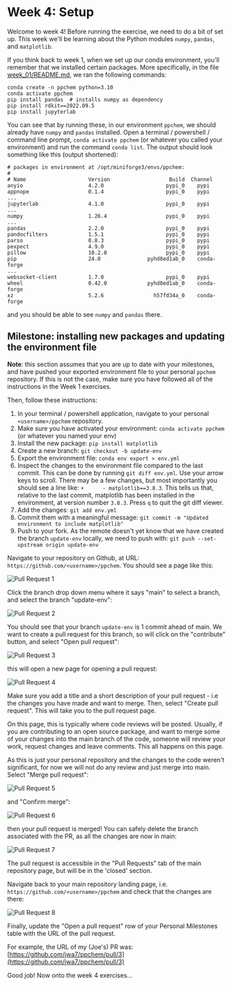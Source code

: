 # Week 4: Setup

Welcome to week 4! Before running the exercise, we need to do a bit of set up. This week
we'll be learning about the Python modules `numpy`, `pandas`, and `matplotlib`.

If you think back to week 1, when we set up our conda environment, you'll remember that
we installed certain packages. More specifically, in the file
[week_01/README.md](https://github.com/schwallergroup/practical-programming-in-chemistry-exercises/tree/main/week_01),
we ran the following commands:

```
conda create -n ppchem python=3.10
conda activate ppchem
pip install pandas  # installs numpy as dependency
pip install rdkit==2022.09.5
pip install jupyterlab
```

You can see that by running these, in our environment `ppchem`, we should already have
`numpy` and `pandas` installed. Open a terminal / powershell / command line prompt,
`conda activate ppchem` (or whatever you called your environment) and run the command
`conda list`. The output should look something like this (output shortened):

```
# packages in environment at /opt/miniforge3/envs/ppchem:
#
# Name                    Version                   Build  Channel
anyio                     4.2.0                    pypi_0    pypi
appnope                   0.1.4                    pypi_0    pypi
...
jupyterlab                4.1.0                    pypi_0    pypi
...
numpy                     1.26.4                   pypi_0    pypi
...
pandas                    2.2.0                    pypi_0    pypi
pandocfilters             1.5.1                    pypi_0    pypi
parso                     0.8.3                    pypi_0    pypi
pexpect                   4.9.0                    pypi_0    pypi
pillow                    10.2.0                   pypi_0    pypi
pip                       24.0               pyhd8ed1ab_0    conda-forge
...
websocket-client          1.7.0                    pypi_0    pypi
wheel                     0.42.0             pyhd8ed1ab_0    conda-forge
xz                        5.2.6                h57fd34a_0    conda-forge
```

and you should be able to see `numpy` and `pandas` there.


## Milestone: installing new packages and updating the environment file

**Note**: this section assumes that you are up to date with your milestones, and have
pushed your exported environment file to your personal
`ppchem` repository. If this is not the case,
make sure you have followed all of the instructions in the Week 1 exercises.

Then, follow these instructions:

1. In your terminal / powershell application, navigate to your personal
`<username>/ppchem` repository.
1. Make sure you have activated your environment: `conda activate ppchem` (or whatever
   you named your env)
1. Install the new package: `pip install matplotlib`
1. Create a new branch: `git checkout -b update-env`
1. Export the environment file: `conda env export > env.yml`
1. Inspect the changes to the environment file compared to the last commit. This can be
   done by running `git diff env.yml`. Use your arrow keys to scroll. There may be a few
   changes, but most importantly you should see a line like: `+      -
   matplotlib==3.8.3`. This tells us that, relative to the last commit, matplotlib has
   been installed in the environment, at version number `3.8.3`. Press `q` to quit the
   git diff viewer.
1. Add the changes: `git add env.yml`
1. Commit them with a meaningful message: `git commit -m "Updated environment to include
   matplotlib"`
1. Push to your fork. As the remote doesn't yet know that we have created the branch
   `update-env` locally, we need to push with: `git push --set-upstream origin
   update-env`
   
Navigate to your repository on Github, at URL:
`https://github.com/<username>/ppchem`. You should
see a page like this:

![Pull Request 1](../assets/week_04_pull_request/1.png)

Click the branch drop down menu where it says "main" to select a branch, and select the
branch "update-env":

![Pull Request 2](../assets/week_04_pull_request/2.png)

You should see that your branch `update-env` is 1 commit ahead of main. We want to
create a pull request for this branch, so will click on the "contribute" button, and
select "Open pull request":

![Pull Request 3](../assets/week_04_pull_request/3.png)

this will open a new page for opening a pull request:

![Pull Request 4](../assets/week_04_pull_request/4.png)

Make sure you add a title and a short description of your pull request - i.e the changes
you have made and want to merge. Then, select "Create pull request". This will take you
to the pull request page.

On this page, this is typically where code reviews will be posted. Usually, if you are
contributing to an open source package, and want to merge some of your changes into the
main branch of the code, someone will review your work, request changes and leave
comments. This all happens on this page. 

As this is just your personal repository and the changes to the code weren't
significant, for now we will not do any review and just merge into main. Select "Merge
pull request":

![Pull Request 5](../assets/week_04_pull_request/5.png)

and "Confirm merge":


![Pull Request 6](../assets/week_04_pull_request/6.png)

then your pull request is merged! You can safely delete the branch associated with the
PR, as all the changes are now in main:

![Pull Request 7](../assets/week_04_pull_request/7.png)

The pull request is accessible in the "Pull Requests" tab of the main repository page,
but will be in the 'closed' section.

Navigate back to your main repository landing page, i.e.
`https://github.com/<username>/ppchem` and check that the changes are there:

![Pull Request 8](../assets/week_04_pull_request/8.png)

Finally, update the "Open a pull request" row of your Personal Milestones table with the
URL of the pull request.

For example, the URL of my (Joe's) PR was:
[https://github.com/jwa7/ppchem/pull/3](https://github.com/jwa7/ppchem/pull/3)

Good job! Now onto the week 4 exercises...
